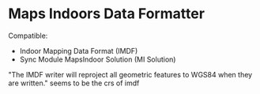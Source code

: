 # Maps Indoors Data Formatter

Compatible:

- Indoor Mapping Data Format (IMDF)
- Sync Module MapsIndoor Solution (MI Solution)

"The IMDF writer will reproject all geometric features to WGS84 when they are written."
seems to be the crs of imdf
